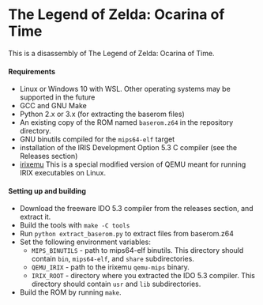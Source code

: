 # The Legend of Zelda: Ocarina of Time

This is a disassembly of The Legend of Zelda: Ocarina of Time.

#### Requirements

* Linux or Windows 10 with WSL. Other operating systems may be supported in the future
* GCC and GNU Make
* Python 2.x or 3.x (for extracting the baserom files)
* An existing copy of the ROM named `baserom.z64` in the repository directory.
* GNU binutils compiled for the `mips64-elf` target
* installation of the IRIS Development Option 5.3 C compiler (see the Releases section)
* [irixemu](https://github.com/camthesaxman/irixemu) This is a special modified version of QEMU meant for running IRIX executables on Linux.

#### Setting up and building

* Download the freeware IDO 5.3 compiler from the releases section, and extract it.
* Build the tools with `make -C tools`
* Run `python extract_baserom.py` to extract files from baserom.z64
* Set the following environment variables:
  - `MIPS_BINUTILS` - path to mips64-elf binutils. This directory should contain `bin`, `mips64-elf`, and `share` subdirectories.
  - `QEMU_IRIX` - path to the irixemu `qemu-mips` binary.
  - `IRIX_ROOT` - directory where you extracted the IDO 5.3 compiler. This directory should contain `usr` and `lib` subdirectories.
* Build the ROM by running `make`.
